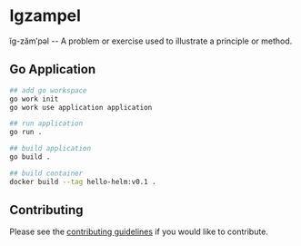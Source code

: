 # Igzampel

ĭg-zăm′pəl -- A problem or exercise used to illustrate a principle or method.

## Go Application

```sh
## add go workspace
go work init
go work use application application

## run application
go run .

## build application
go build .

## build container
docker build --tag hello-helm:v0.1 .
```

## Contributing

Please see the [contributing guidelines](./CONTRIBUTING.md) if you would like to contribute.
